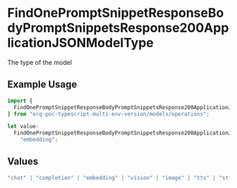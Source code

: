 # FindOnePromptSnippetResponseBodyPromptSnippetsResponse200ApplicationJSONModelType

The type of the model

## Example Usage

```typescript
import {
  FindOnePromptSnippetResponseBodyPromptSnippetsResponse200ApplicationJSONModelType,
} from "orq-poc-typescript-multi-env-version/models/operations";

let value:
  FindOnePromptSnippetResponseBodyPromptSnippetsResponse200ApplicationJSONModelType =
    "embedding";
```

## Values

```typescript
"chat" | "completion" | "embedding" | "vision" | "image" | "tts" | "stt" | "rerank"
```